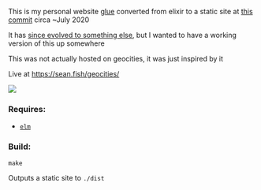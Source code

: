 This is my personal website [glue](https://github.com/seanbreckenridge/glue) converted from elixir to a static site at [this commit](https://github.com/seanbreckenridge/glue/tree/b163eec87183a32758f786363a99b91fe6009eda) circa ~July 2020

It has [since evolved to something else](https://sean.fish/), but I wanted to have a working version of this up somewhere

This was not actually hosted on geocities, it was just inspired by it

Live at <https://sean.fish/geocities/>

<img src="https://github.com/seanbreckenridge/glue_geocities/blob/main/.github/screenshot.png?raw=true" />

### Requires:

- [`elm`](https://elm-lang.org/)

### Build:

```
make
```

Outputs a static site to `./dist`

